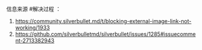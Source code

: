 
信息来源 #解决过程 ：

1. https://community.silverbullet.md/t/blocking-external-image-link-not-working/1933
2. https://github.com/silverbulletmd/silverbullet/issues/1285#issuecomment-2713382943
